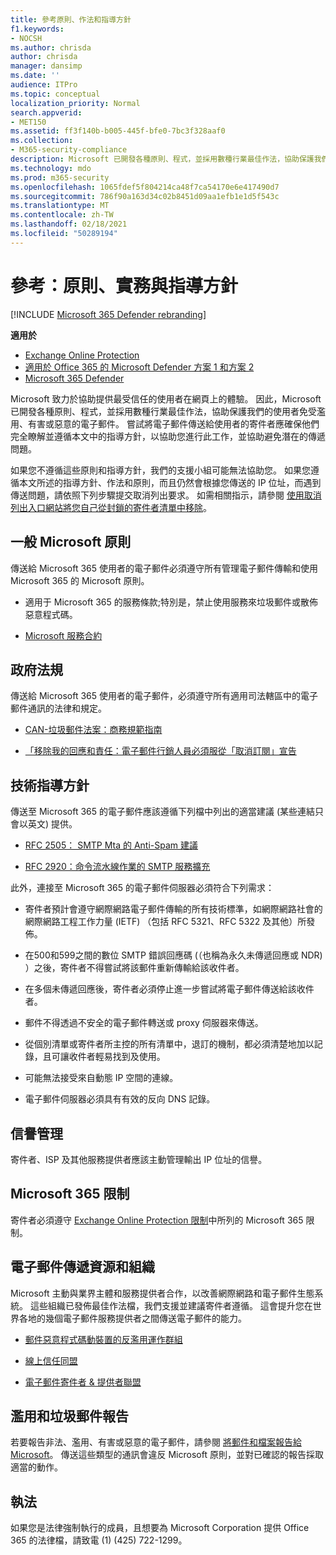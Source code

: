 ```yaml
---
title: 參考原則、作法和指導方針
f1.keywords:
- NOCSH
ms.author: chrisda
author: chrisda
manager: dansimp
ms.date: ''
audience: ITPro
ms.topic: conceptual
localization_priority: Normal
search.appverid:
- MET150
ms.assetid: ff3f140b-b005-445f-bfe0-7bc3f328aaf0
ms.collection:
- M365-security-compliance
description: Microsoft 已開發各種原則、程式，並採用數種行業最佳作法，協助保護我們的使用者免受濫用、有害或惡意的電子郵件。
ms.technology: mdo
ms.prod: m365-security
ms.openlocfilehash: 1065fdef5f804214ca48f7ca54170e6e417490d7
ms.sourcegitcommit: 786f90a163d34c02b8451d09aa1efb1e1d5f543c
ms.translationtype: MT
ms.contentlocale: zh-TW
ms.lasthandoff: 02/18/2021
ms.locfileid: "50289194"
---
```

# <a name="reference-policies-practices-and-guidelines"></a>參考：原則、實務與指導方針

[!INCLUDE [Microsoft 365 Defender rebranding](../includes/microsoft-defender-for-office.md)]

**適用於**
- [Exchange Online Protection](exchange-online-protection-overview.md)
- [適用於 Office 365 的 Microsoft Defender 方案 1 和方案 2](office-365-atp.md)
- [Microsoft 365 Defender](../mtp/microsoft-threat-protection.md)

Microsoft 致力於協助提供最受信任的使用者在網頁上的體驗。 因此，Microsoft 已開發各種原則、程式，並採用數種行業最佳作法，協助保護我們的使用者免受濫用、有害或惡意的電子郵件。 嘗試將電子郵件傳送給使用者的寄件者應確保他們完全瞭解並遵循本文中的指導方針，以協助您進行此工作，並協助避免潛在的傳遞問題。

如果您不遵循這些原則和指導方針，我們的支援小組可能無法協助您。 如果您遵循本文所述的指導方針、作法和原則，而且仍然會根據您傳送的 IP 位址，而遇到傳送問題，請依照下列步驟提交取消列出要求。 如需相關指示，請參閱 [使用取消列出入口網站將您自己從封鎖的寄件者清單中移除](use-the-delist-portal-to-remove-yourself-from-the-office-365-blocked-senders-lis.md)。

## <a name="general-microsoft-policies"></a>一般 Microsoft 原則

傳送給 Microsoft 365 使用者的電子郵件必須遵守所有管理電子郵件傳輸和使用 Microsoft 365 的 Microsoft 原則。

- 適用于 Microsoft 365 的服務條款;特別是，禁止使用服務來垃圾郵件或散佈惡意程式碼。

- [Microsoft 服務合約](https://www.microsoft.com/servicesagreement/)

## <a name="governmental-regulations"></a>政府法規

傳送給 Microsoft 365 使用者的電子郵件，必須遵守所有適用司法轄區中的電子郵件通訊的法律和規定。

- [CAN-垃圾郵件法案：商務規範指南](https://www.ftc.gov/tips-advice/business-center/guidance/can-spam-act-compliance-guide-business)

- [「移除我的回應和責任：電子郵件行銷人員必須服從「取消訂閱」宣告](https://www.lawpublish.com/ftc-emai-marketers-unsubscribe-claims.html)

## <a name="technical-guidelines"></a>技術指導方針

傳送至 Microsoft 365 的電子郵件應該遵循下列檔中列出的適當建議 (某些連結只會以英文) 提供。

- [RFC 2505： SMTP Mta 的 Anti-Spam 建議](https://www.ietf.org/rfc/rfc2505.txt)

- [RFC 2920：命令流水線作業的 SMTP 服務擴充](https://www.ietf.org/rfc/rfc2920.txt)

此外，連接至 Microsoft 365 的電子郵件伺服器必須符合下列需求：

- 寄件者預計會遵守網際網路電子郵件傳輸的所有技術標準，如網際網路社會的網際網路工程工作力量 (IETF) （包括 RFC 5321、RFC 5322 及其他）所發佈。

- 在500和599之間的數位 SMTP 錯誤回應碼 (（也稱為永久未傳遞回應或 NDR) ）之後，寄件者不得嘗試將該郵件重新傳輸給該收件者。

- 在多個未傳遞回應後，寄件者必須停止進一步嘗試將電子郵件傳送給該收件者。

- 郵件不得透過不安全的電子郵件轉送或 proxy 伺服器來傳送。

- 從個別清單或寄件者所主控的所有清單中，退訂的機制，都必須清楚地加以記錄，且可讓收件者輕易找到及使用。

- 可能無法接受來自動態 IP 空間的連線。

- 電子郵件伺服器必須具有有效的反向 DNS 記錄。

## <a name="reputation-management"></a>信譽管理

寄件者、ISP 及其他服務提供者應該主動管理輸出 IP 位址的信譽。

## <a name="microsoft-365-limits"></a>Microsoft 365 限制

寄件者必須遵守 [Exchange Online Protection 限制](https://docs.microsoft.com/office365/servicedescriptions/exchange-online-protection-service-description/exchange-online-protection-limits)中所列的 Microsoft 365 限制。

## <a name="email-delivery-resources-and-organizations"></a>電子郵件傳遞資源和組織

Microsoft 主動與業界主體和服務提供者合作，以改善網際網路和電子郵件生態系統。 這些組織已發佈最佳作法檔，我們支援並建議寄件者遵循。 這會提升您在世界各地的幾個電子郵件服務提供者之間傳送電子郵件的能力。

- [郵件惡意程式碼動裝置的反濫用運作群組](https://www.m3aawg.org/)

- [線上信任同盟](https://www.otalliance.org/resources)

- [電子郵件寄件者 & 提供者聯盟](https://www.espcoalition.org/)

## <a name="abuse-and-spam-reporting"></a>濫用和垃圾郵件報告

若要報告非法、濫用、有害或惡意的電子郵件，請參閱 [將郵件和檔案報告給 Microsoft](report-junk-email-messages-to-microsoft.md)。 傳送這些類型的通訊會違反 Microsoft 原則，並對已確認的報告採取適當的動作。

## <a name="law-enforcement"></a>執法

如果您是法律強制執行的成員，且想要為 Microsoft Corporation 提供 Office 365 的法律檔，請致電 (1)  (425) 722-1299。
